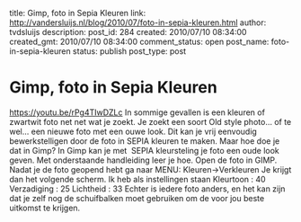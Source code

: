 title: Gimp, foto in Sepia Kleuren
link: http://vandersluijs.nl/blog/2010/07/foto-in-sepia-kleuren.html
author: tvdsluijs
description: 
post_id: 284
created: 2010/07/10 08:34:00
created_gmt: 2010/07/10 08:34:00
comment_status: open
post_name: foto-in-sepia-kleuren
status: publish
post_type: post

# Gimp, foto in Sepia Kleuren

https://youtu.be/rPg4TIwDZLc In sommige gevallen is een kleuren of zwartwit foto net net wat je zoekt. Je zoekt een soort Old style photo… of te wel… een nieuwe foto met een ouwe look. Dit kan je vrij eenvoudig bewerkstelligen door de foto in SEPIA kleuren te maken. Maar hoe doe je dat in Gimp? In Gimp kan je met  SEPIA kleursteling je foto een oude look geven. Met onderstaande handleiding leer je hoe.  Open de foto in GIMP. Nadat je de foto geopend hebt ga naar MENU: Kleuren->Verkleuren Je krijgt dan het volgende scherm. Ik heb als instellingen staan Kleurtoon : 40 Verzadiging : 25 Lichtheid : 33 Echter is iedere foto anders, en het kan zijn dat je zelf nog de schuifbalken moet gebruiken om de voor jou beste uitkomst te krijgen.